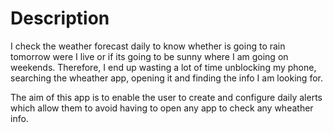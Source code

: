# Description
I check the weather forecast daily to know whether is going to rain tomorrow were I live or if its going to be sunny where I am going on weekends.
Therefore, I end up wasting a lot of time unblocking my phone, searching the wheather app, opening it and finding the info I am looking for.

The aim of this app is to enable the user to create and configure daily alerts which allow them to avoid having to open any app to check any wheather info.
